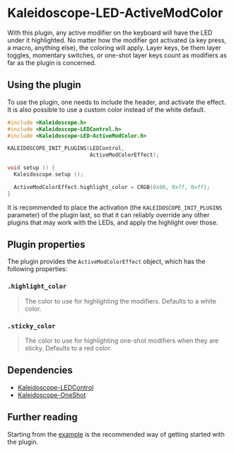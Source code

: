 # Kaleidoscope-LED-ActiveModColor

With this plugin, any active modifier on the keyboard will have the LED under it
highlighted. No matter how the modifier got activated (a key press, a macro,
anything else), the coloring will apply. Layer keys, be them layer toggles,
momentary switches, or one-shot layer keys count as modifiers as far as the
plugin is concerned.

## Using the plugin

To use the plugin, one needs to include the header, and activate the effect. It
is also possible to use a custom color instead of the white default.

```c++
#include <Kaleidoscope.h>
#include <Kaleidoscope-LEDControl.h>
#include <Kaleidoscope-LED-ActiveModColor.h>

KALEIDOSCOPE_INIT_PLUGINS(LEDControl,
                          ActiveModColorEffect);

void setup () {
  Kaleidoscope.setup ();

  ActiveModColorEffect.highlight_color = CRGB(0x00, 0xff, 0xff);
}
```

It is recommended to place the activation (the `KALEIDOSCOPE_INIT_PLUGINS` parameter) of the
plugin last, so that it can reliably override any other plugins that may work
with the LEDs, and apply the highlight over those.

## Plugin properties

The plugin provides the `ActiveModColorEffect` object, which has the following
properties:

### `.highlight_color`

> The color to use for highlighting the modifiers. Defaults to a white color.

### `.sticky_color`

> The color to use for highlighting one-shot modifiers when they are sticky. Defaults to a red color.

## Dependencies

* [Kaleidoscope-LEDControl](LEDControl.md)
* [Kaleidoscope-OneShot](OneShot.md)

## Further reading

Starting from the [example][plugin:example] is the recommended way of getting
started with the plugin.

 [plugin:example]: ../../examples/LEDs/LED-ActiveModColor/LED-ActiveModColor.ino
